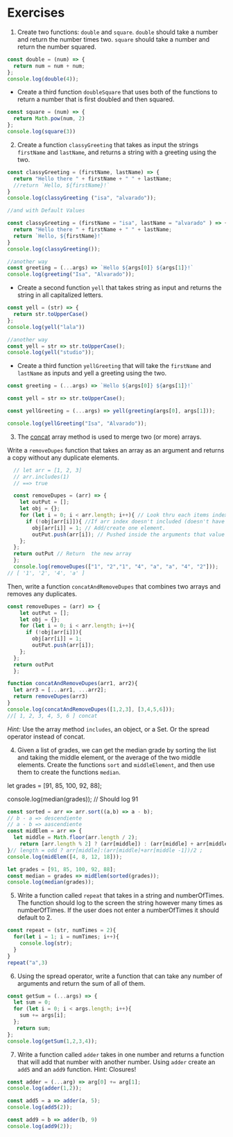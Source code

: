 # Exercises

1. Create two functions: `double` and `square`.
`double` should take a number and return the number times two.
`square` should take a number and return the number squared.

```js
const double = (num) => {
  return num = num + num;
};
console.log(double(4));
```

 * Create a third function `doubleSquare` that uses both of the functions to return a number that is first doubled and then squared.

 ```js
 const square = (num) => {
   return Math.pow(num, 2)
 };
 console.log(square(3))
 ```

2. Create a function `classyGreeting` that takes as input the strings `firstName`  and `lastName`,
and returns a string with a greeting using the two.

```js
const classyGreeting = (firstName, lastName) => {
  return "Hello there " + firstName + " " + lastName;
  //return `Hello, ${firstName}!`
}
console.log(classyGreeting ("isa", "alvarado"));

//and with Default Values

const classyGreeting = (firstName = "isa", lastName = "alvarado" ) => {
  return "Hello there " + firstName + " " + lastName;
  return `Hello, ${firstName}!`
}
console.log(classyGreeting());

//another way
const greeting = (...args) => `Hello ${args[0]} ${args[1]}!`
console.log(greeting("Isa", "Alvarado"));
```

  * Create a second function `yell`  that takes string as input and returns the string in all capitalized letters.

```js
const yell = (str) => {
  return str.toUpperCase()
};
console.log(yell("lala"))

//another way
const yell = str => str.toUpperCase();
console.log(yell("studio"));
```

  * Create a third function  `yellGreeting`  that will take the `firstName`  and `lastName`  as inputs and yell a greeting using the two.

```js
const greeting = (...args) => `Hello ${args[0]} ${args[1]}!`

const yell = str => str.toUpperCase();

const yellGreeting = (...args) => yell(greeting(args[0], args[1]));

console.log(yellGreeting("Isa", "Alvarado"));
```

3. The [concat](https://www.w3schools.com/jsreF/jsref_concat_array.asp) array method is used to merge two (or more) arrays.

Write a `removeDupes` function that takes an array as an argument and returns a copy without any duplicate elements.

```js
  // let arr = [1, 2, 3]
  // arr.includes(1)
  // ==> true

  const removeDupes = (arr) => {
    let outPut = [];
    let obj = {};
    for (let i = 0; i < arr.length; i++){ // Look thru each items index of the array.
      if (!obj[arr[i]]){ //If arr index doesn't included (doesn't have the same item) inside of the Obj index added to the arr.
        obj[arr[i]] = 1; // Add/create one element.
        outPut.push(arr[i]); // Pushed inside the arguments that value is a array.
    };
  };
  return outPut // Return  the new array
  };
  console.log(removeDupes(["1", "2","1", "4", "a", "a", "4", "2"]));
// [ '1', '2', '4', 'a' ]
```

Then, write a function `concatAndRemoveDupes` that combines two arrays and removes any duplicates.

```js
const removeDupes = (arr) => {
    let outPut = [];
    let obj = {};
    for (let i = 0; i < arr.length; i++){
      if (!obj[arr[i]]){
        obj[arr[i]] = 1;
        outPut.push(arr[i]);
    };
  };
  return outPut
  };

function concatAndRemoveDupes(arr1, arr2){
  let arr3 = [...arr1, ...arr2];
  return removeDupes(arr3)
}
console.log(concatAndRemoveDupes([1,2,3], [3,4,5,6]));
//[ 1, 2, 3, 4, 5, 6 ] concat
```

  _Hint:_ Use the array method `includes`, an object, or a Set. Or the spread operator instead of concat.  

4. Given a list of grades, we can get the median grade by sorting the list and taking the middle element, or the average of the two middle elements.
Create the functions `sort` and `middleElement`, and then use them to create the functions `median`.

let grades = [91, 85, 100, 92, 88];

console.log(median(grades)); // Should log 91

```js
const sorted = arr => arr.sort((a,b) => a - b);
// b - a => descendiente
// a - b => aascendiente
const midElem = arr => {
  let middle = Math.floor(arr.length / 2);
    return [arr.length % 2] ? (arr[middle]) : (arr[middle] + arr[middle -1])/2;
}// length = odd ? arr[middle]:(arr[middle]+arr[middle -1])/2 ;
console.log(midElem([4, 8, 12, 18]));

let grades = [91, 85, 100, 92, 88];
const median = grades => midElem(sorted(grades));
console.log(median(grades));

```

5. Write a function called `repeat` that takes in a string and numberOfTimes. The function should log to the screen the string however
many times as numberOfTimes. If the user does not enter a numberOfTimes it should default to 2.

```js
const repeat = (str, numTimes = 2){
  for(let i = 1; i = numTimes; i++){
    console.log(str);
  }
}
repeat("a",3)
```

6. Using the spread operator, write a function that can take any number of arguments and return the sum of all of them.

```js
const getSum = (...args) => {
  let sum = 0;
  for (let i = 0; i < args.length; i++){
    sum += args[i];
  };
   return sum;
};
console.log(getSum(1,2,3,4));
```

7. Write a function called `adder` takes in one number and returns a function that will add that number with another number.
Using `adder` create an `add5` and an `add9` function. Hint: Closures!

```js
const adder = (...arg) => arg[0] += arg[1];
console.log(adder(1,2));

const add5 = a => adder(a, 5);
console.log(add5(2));

const add9 = b => adder(b, 9)
console.log(add9(2));
```
